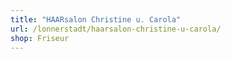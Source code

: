 ```yaml
---
title: "HAARsalon Christine u. Carola"
url: /lonnerstadt/haarsalon-christine-u-carola/
shop: Friseur
---
```

